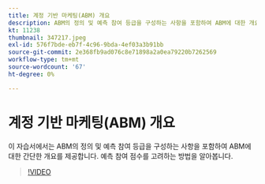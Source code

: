 ```yaml
---
title: 계정 기반 마케팅(ABM) 개요
description: ABM의 정의 및 예측 참여 등급을 구성하는 사항을 포함하여 ABM에 대한 개요를 살펴보십시오. 예측 참여 점수를 고려하는 방법을 알아봅니다.
kt: 11238
thumbnail: 347217.jpeg
exl-id: 576f7bde-eb7f-4c96-9bda-4ef03a3b91bb
source-git-commit: 2e368fb9ad076c8e71898a2a0ea79220b7262569
workflow-type: tm+mt
source-wordcount: '67'
ht-degree: 0%

---
```


# 계정 기반 마케팅(ABM) 개요

이 자습서에서는 ABM의 정의 및 예측 참여 등급을 구성하는 사항을 포함하여 ABM에 대한 간단한 개요를 제공합니다. 예측 참여 점수를 고려하는 방법을 알아봅니다.

>[!VIDEO](https://video.tv.adobe.com/v/347217/?quality=12&learn=on)

